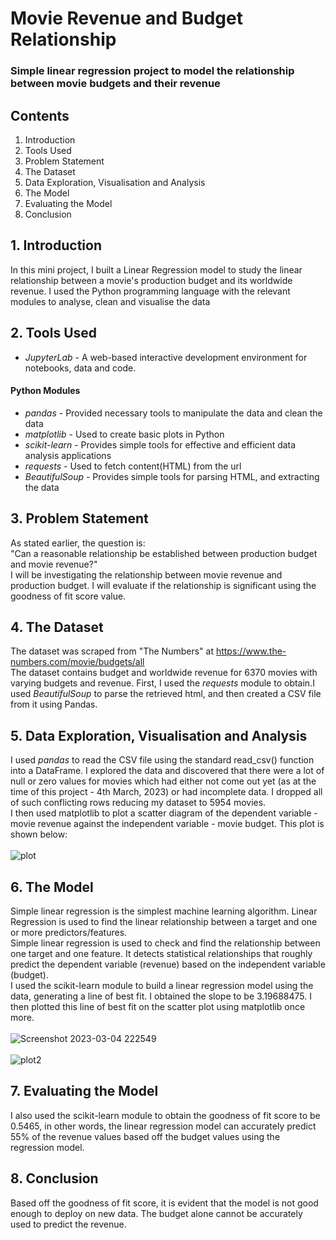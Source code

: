 # Movie Revenue and Budget Relationship
### Simple linear regression project to model the relationship between movie budgets and their revenue

## Contents
1. Introduction
2. Tools Used
3. Problem Statement
4. The Dataset
5. Data Exploration, Visualisation and Analysis
6. The Model
7. Evaluating the Model
8. Conclusion

## 1. Introduction
In this mini project, I built a Linear Regression model to study the linear relationship between a movie's production budget and its worldwide revenue. I used the Python programming language with the relevant modules to analyse, clean and visualise the data

## 2. Tools Used
* *JupyterLab* - A web-based interactive development environment for notebooks, data and code.
#### Python Modules
* *pandas* - Provided necessary tools to manipulate the data and clean the data
* *matplotlib* - Used to create basic plots in Python
* *scikit-learn* - Provides simple tools for effective and efficient data analysis applications
* *requests* - Used to fetch content(HTML) from the url
* *BeautifulSoup* - Provides simple tools for parsing HTML, and extracting the data

## 3. Problem Statement
As stated earlier, the question is: <br/>
"Can a reasonable relationship be established between production budget and movie revenue?" <br/>
I will be investigating the relationship between movie revenue and production budget. I will evaluate if the relationship is significant using the goodness of fit score value.

## 4. The Dataset
The dataset was scraped from "The Numbers" at https://www.the-numbers.com/movie/budgets/all <br/>
The dataset contains budget and worldwide revenue for 6370 movies with varying budgets and revenue. First, I used the *requests* module to obtain.I used *BeautifulSoup* to parse the retrieved html, and then created a CSV file from it using Pandas.

## 5. Data Exploration, Visualisation and Analysis
I used *pandas* to read the CSV file using the standard read_csv() function into a DataFrame. I explored the data and discovered that there were a lot of null or zero values for movies which had either not come out yet (as at the time of this project - 4th March, 2023) or had incomplete data. I dropped all of such conflicting rows reducing my dataset to 5954 movies. <br/>
I then used matplotlib to plot a scatter diagram of the dependent variable - movie revenue against the independent variable - movie budget. This plot is shown below: <br/><br/>
![plot](https://user-images.githubusercontent.com/70894222/222928778-82abf625-1594-4b04-a97e-a7d024496909.png)

## 6. The Model
Simple linear regression is the simplest machine learning algorithm. Linear Regression is used to find the linear relationship between a target and one or more predictors/features.<br/>
Simple linear regression is used to check and find the relationship between one target and one feature. It detects statistical relationships that roughly predict the dependent variable (revenue) based on the independent variable (budget). <br/> 
I used the scikit-learn module to build a linear regression model using the data, generating a line of best fit. I obtained the slope to be 3.19688475. I then plotted this line of best fit on the scatter plot using matplotlib once more. <br/><br/>
![Screenshot 2023-03-04 222549](https://user-images.githubusercontent.com/70894222/222929381-f46298ab-7da2-4deb-932f-309b0cbca1d0.png)
<br/><br/>
![plot2](https://user-images.githubusercontent.com/70894222/222929319-cf728dcd-1b50-4422-844c-93ec88f2cd0b.png)

## 7. Evaluating the Model
I also used the scikit-learn module to obtain the goodness of fit score to be 0.5465, in other words, the linear regression model can accurately predict 55% of the revenue values based off the budget values using the regression model.

## 8. Conclusion
Based off the goodness of fit score, it is evident that the model is not good enough to deploy on new data. The budget alone cannot be accurately used to predict the revenue.
